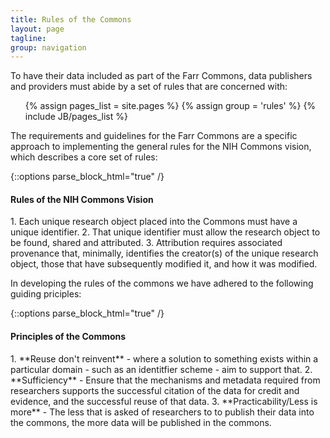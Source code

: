 ```yaml
---
title: Rules of the Commons
layout: page
tagline:
group: navigation
---
```


To have their data included as part of the Farr Commons, data publishers and providers must
abide by a set of rules that are concerned with:

<ul class="rule-list">
{% assign pages_list = site.pages %}
{% assign group = 'rules' %}
{% include JB/pages_list %}
</ul>


The requirements and guidelines for the Farr Commons are a
specific approach to implementing the general rules for the NIH Commons vision, which describes a core set of rules:

{::options parse_block_html="true" /}
<div class="bs-callout bs-callout-info">
<h4> Rules of the NIH Commons Vision</h4>
1. Each unique research object placed into the Commons must have a unique identifier.
2. That unique identifier must allow the research object to be found, shared and attributed.
3. Attribution requires associated provenance that, minimally, identifies the creator(s) of the
unique research object, those that have subsequently modified it, and how it was modified.
</div>



In developing the rules of the commons we have adhered to the following guiding priciples:

{::options parse_block_html="true" /}
<div class="bs-callout bs-callout-info">
<h4>Principles of the Commons</h4>
1. **Reuse don't reinvent** - where a solution to something exists within a particular domain - such as an identitfier scheme - aim to support that.
2. **Sufficiency** - Ensure that the mechanisms and metadata required from researchers supports the successful citation of the data for credit and evidence, and the successful reuse of that data.
3. **Practicability/Less is more** - The less that is asked of researchers to to publish their data into the commons,
 the more data will be published in the commons.  
</div>
